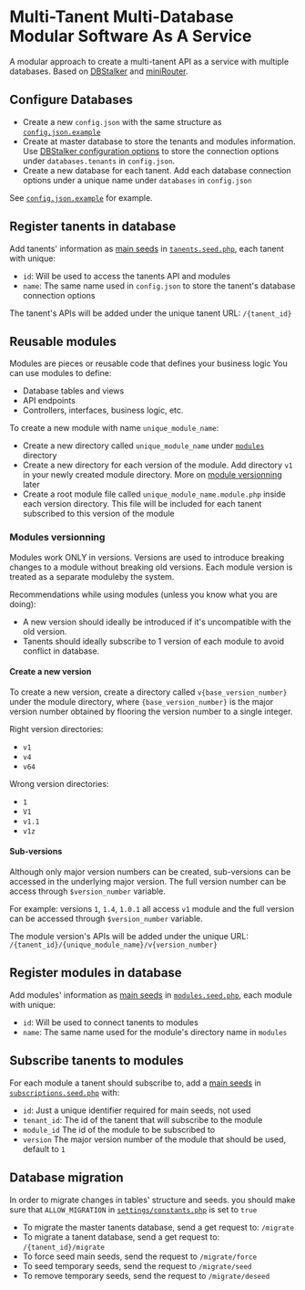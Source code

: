 # Multi-Tanent Multi-Database Modular Software As A Service

A modular approach to create a multi-tanent API as a service with multiple databases. Based on [DBStalker](https://github.com/armaaar/dbstalker) and [miniRouter](https://github.com/armaaar/miniRouter).

## Configure Databases

- Create a new `config.json` with the same structure as [`config.json.example`](https://github.com/armaaar/M3SaaS/blob/master/config.json.example)
- Create at master database to store the tenants and modules information. Use [DBStalker configuration options](https://github.com/armaaar/dbstalker#configuration) to store the connection options under `databases.tenants` in `config.json`.
- Create a new database for each tanent. Add each database connection options under a unique name under `databases` in `config.json`

See [`config.json.example`](https://github.com/armaaar/M3SaaS/blob/master/config.json.example) for example.

## Register tanents in database

Add tanents' information as [main seeds](https://github.com/armaaar/dbstalker#main-seeds) in [`tanents.seed.php`](https://github.com/armaaar/M3SaaS/blob/master/tenants_db/seeds/tenants.seed.php), each tanent with unique:
- `id`: Will be used to access the tanents API and modules
- `name`: The same name used in `config.json` to store the tanent's database connection options

The tanent's APIs will be added under the unique tanent URL: `/{tanent_id}`

## Reusable modules

Modules are pieces or reusable code that defines your business logic You can use modules to define:
- Database tables and views
- API endpoints
- Controllers, interfaces, business logic, etc.

To create a new module with name `unique_module_name`:
- Create a new directory called `unique_module_name` under [`modules`](https://github.com/armaaar/M3SaaS/tree/master/modules) directory
- Create a new directory for each version of the module. Add directory `v1` in your newly created module directory. More on [module versionning](#modules-versionning) later
- Create a root module file called `unique_module_name.module.php` inside each version directory. This file will be included for each tanent subscribed to this version of the module

### Modules versionning

Modules work ONLY in versions. Versions are used to introduce breaking changes to a module without breaking old versions. Each module version is treated as a separate moduleby the system.

Recommendations while using modules (unless you know what you are doing):
- A new version should ideally be introduced if it's uncompatible with the old version.
- Tanents should ideally subscribe to 1 version of each module to avoid conflict in database.

#### Create a new version
To create a new version, create a directory called `v{base_version_number}` under the module directory, where `{base_version_number}` is the major version number obtained by flooring the version number to a single integer.

Right version directories:
- `v1`
- `v4`
- `v64`

Wrong version directories:
- `1`
- `V1`
- `v1.1`
- `v1z`

#### Sub-versions
Although only major version numbers can be created, sub-versions can be accessed in the underlying major version. The full version number can be access through `$version_number` variable.

For example: versions `1`, `1.4`, `1.0.1` all access `v1` module and the full version can be accessed through `$version_number` variable.

The module version's APIs will be added under the unique URL: `/{tanent_id}/{unique_module_name}/v{version_number}`

## Register modules in database

Add modules' information as [main seeds](https://github.com/armaaar/dbstalker#main-seeds) in [`modules.seed.php`](https://github.com/armaaar/M3SaaS/blob/master/tenants_db/seeds/modules.seed.php), each module with unique:
- `id`: Will be used to connect tanents to modules
- `name`: The same name used for the module's directory name in `modules`

## Subscribe tanents to modules
For each module a tanent should subscribe to, add a [main seeds](https://github.com/armaaar/dbstalker#main-seeds) in [`subscriptions.seed.php`](https://github.com/armaaar/M3SaaS/blob/master/tenants_db/seeds/subscriptions.seed.php) with:
- `id`: Just a unique identifier required for main seeds, not used
- `tenant_id`: The id of the tanent that will subscribe to the module
- `module_id` The id of the module to be subscribed to
- `version` The major version number of the module that should be used, default to `1`

## Database migration
In order to migrate changes in tables' structure and seeds. you should make sure that `ALLOW_MIGRATION` in [`settings/constants.php`](https://github.com/armaaar/M3SaaS/blob/3258975c8a7ff7ee3e8848bae265e6592f3bc79c/settings/constants.php#L11) is set to `true`

- To migrate the master tanents database, send a get request to: `/migrate`
- To migrate a tanent database, send a get request to: `/{tanent_id}/migrate`
- To force seed main seeds, send the request to `/migrate/force`
- To seed temporary seeds, send the request to `/migrate/seed`
- To remove temporary seeds, send the request to `/migrate/deseed`
